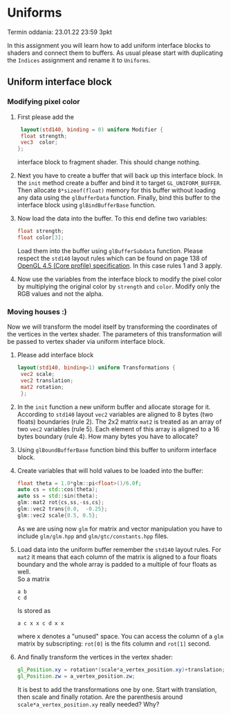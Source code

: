 # Uniforms

Termin oddania: 23.01.22 23:59 3pkt

In this assignment you will learn how to add uniform  interface blocks to shaders and connect them to buffers. As 
usual please start  with duplicating the `Indices` assignment and rename it to `Uniforms`. 

## Uniform interface block

### Modifying pixel color

1. First  please add the
   ```glsl
    layout(std140, binding = 0) uniform Modifier {
    float strength;
    vec3  color; 
   };
    ```  
   interface block to fragment shader. This should change nothing. 

2. Next you have to create a buffer that will back up this interface block. In the `init` method create a buffer and 
   bind it to target `GL_UNIFORM_BUFFER`. Then allocate `8*sizeof(float)` memory for this buffer without loading any 
   data using the `glBufferData` function. Finally, bind this buffer to the interface block using `glBindBufferBase` 
   function. 

3. Now load the data into the buffer. To this end define two variables:
   ```c++
   float strength;
   float color[3];
   ```
   Load them into the buffer using `glBufferSubdata` function. Please respect the `std140` layout rules which can be 
   found on page 138 of 
   [OpenGL 4.5 (Core profile) specification](https://www.khronos.org/registry/OpenGL/specs/gl/glspec45.core.pdf). In 
   this case rules 1 and 3 apply.   

5. Now use the variables  from the interface block to modify the pixel color by multiplying the original color by 
   `strength` and `color`. Modify only the  RGB values and not the alpha. 

### Moving houses :)

Now we will transform the model itself by transforming the coordinates of the vertices in the vertex shader. The 
parameters of this transformation will be passed to vertex shader via  uniform interface block. 

1. Please add interface block 
   ```glsl
   layout(std140, binding=1) uniform Transformations {
    vec2 scale;
    vec2 translation;
    mat2 rotation;
    };
   ```
2. In the `init` function  a new uniform buffer and allocate storage for it. According to `std140` layout `vec2` 
   variables are aligned to 8 bytes (two floats) boundaries (rule 2).  The 2x2 matrix `mat2` is treated as an array 
   of two `vec2` variables  (rule 5). Each element of this array is aligned to a 16 bytes boundary (rule 4). How 
   many bytes you have to allocate?
3. Using `glBoundBufferBase` function bind this buffer to uniform interface block. 

4. Create variables that will hold values to be loaded into the buffer:
   ```c++
   float theta = 1.0*glm::pi<float>()/6.0f;
   auto cs = std::cos(theta);
   auto ss = std::sin(theta);  
   glm::mat2 rot{cs,ss,-ss,cs};
   glm::vec2 trans{0.0,  -0.25};
   glm::vec2 scale{0.5, 0.5};
   ```
   As we are using now `glm` for matrix and vector manipulation you  have to include `glm/glm.hpp` and 
   `glm/gtc/constants.hpp` files. 

5. Load data into the uniform buffer remember the `std140` layout rules. For `mat2` it means that each  column of 
   the matrix is aligned to a four floats boundary and the whole array is padded to a multiple of four floats as well.  
   So a matrix
   ```
   a b
   c d
   ```
   Is stored as 
   ```
   a c x x c d x x 
   ```
   where x denotes a "unused" space. 
   You can access the column of a `glm` matrix by subscripting: `rot[0]` is the fits column and `rot[1]` second. 

6. And finally transform the vertices in the vertex shader:
   ```glsl 
   gl_Position.xy = rotation*(scale*a_vertex_position.xy)+translation;
   gl_Position.zw = a_vertex_position.zw;  
   ```
   It is best to add the transformations one by  one.   Start with translation, then scale and finally rotation. Are the 
   parenthesis around  `scale*a_vertex_position.xy` really needed? Why? 


